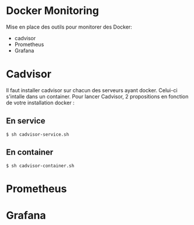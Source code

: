 # Docker Monitoring
Mise en place des outils pour monitorer des Docker:
* cadvisor
* Prometheus
* Grafana

# Cadvisor

Il faut installer cadvisor sur chacun des serveurs ayant docker. Celui-ci s'intalle dans un container. Pour lancer Cadvisor, 2 propositions en fonction de votre installation docker :
## En service

```
$ sh cadvisor-service.sh
```

## En container

```
$ sh cadvisor-container.sh
```

# Prometheus

# Grafana